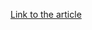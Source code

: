 [Link to the article](https://cybersecuritynews.com/rooted-jailbroken-mobile-devices-3-5-times-more-vulnerable/)

